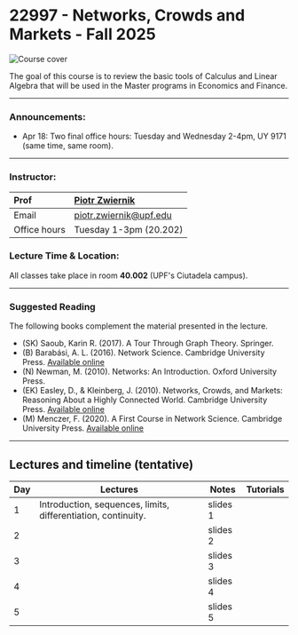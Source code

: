 # 22997 - Networks, Crowds and Markets - Fall 2025
![Course cover](course_cover.png)

The goal of this course is to review the basic tools of Calculus and
Linear Algebra that will be used in the Master programs in
Economics and Finance.

***

### Announcements:
- Apr 18: Two final office hours: Tuesday and Wednesday 2-4pm, UY 9171 (same time, same room). 

***

### Instructor:

| Prof |  [Piotr Zwiernik](https://pzwiernik.github.io/) |
| :--- | :--- |
| Email | piotr.zwiernik@upf.edu |
| Office hours | Tuesday 1-3pm (20.202) |


### Lecture Time & Location:


All classes take place in room **40.002** (UPF's Ciutadela campus).

***

### Suggested Reading
The following books complement the material presented in the lecture.


* (SK) Saoub, Karin R. (2017). A Tour Through Graph Theory. Springer.
* (B) Barabási, A. L. (2016). Network Science. Cambridge University Press. [Available online](https://networksciencebook.com/)
* (N) Newman, M. (2010). Networks: An Introduction. Oxford University Press.
* (EK) Easley, D., & Kleinberg, J. (2010). Networks, Crowds, and Markets: Reasoning About a Highly Connected World. Cambridge University Press. [Available online](https://www.cs.cornell.edu/home/kleinber/networks-book/networks-book.pdf)
* (M) Menczer, F. (2020). A First Course in Network Science. Cambridge University Press. [Available online](https://cambridgeuniversitypress.github.io/FirstCourseNetworkScience/)


***

## Lectures and timeline (tentative)

| Day | Lectures  | Notes | Tutorials |  
| --- |  --- | --- | --- | 
| 1 | Introduction, sequences, limits, differentiation, continuity.  | slides 1 |  |  
| 2 |   | slides 2 |  |  
| 3 |   | slides 3 |  |  
| 4 |   | slides 4 |  |  
| 5 |   | slides 5 |  |  
